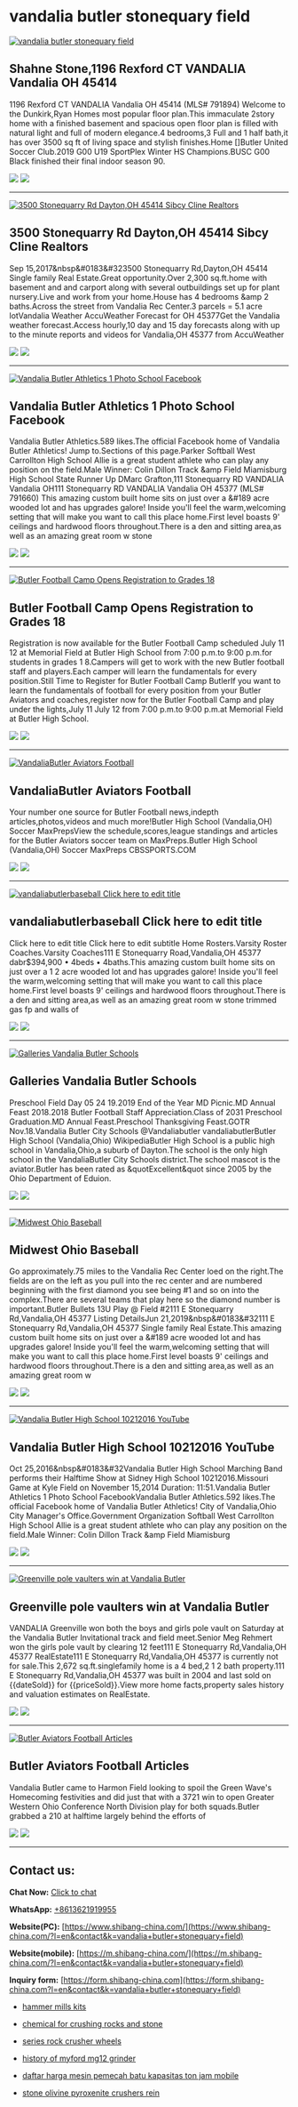 # vandalia butler stonequary field

<a href="https://swt.shibang-china.com/?l=en&img&k=vandalia+butler+stonequary+field" target="_blank">![vandalia butler stonequary field](http://static.shibang-china.com/all-800x300/1231.jpg)</a>

## Shahne Stone,1196 Rexford CT VANDALIA Vandalia OH 45414
1196 Rexford CT VANDALIA Vandalia OH 45414 (MLS# 791894) Welcome to the Dunkirk,Ryan Homes most popular floor plan.This immaculate 2story home with a finished basement and spacious open floor plan is filled with natural light and full of modern elegance.4 bedrooms,3 Full and 1 half bath,it has over 3500 sq ft of living space and stylish finishes.Home []Butler United Soccer Club.2019 G00 U19 SportPlex Winter HS Champions.BUSC G00 Black finished their final indoor season 90.


<a href="https://whatsapp.shibangsoft.com/WhatsApp.php" target="_blank" title="WhatsApp">![](http://static.shibang-china.com/icon/whatsapp.png)</a> <a href="https://swt.shibang-china.com/?l=en&icon&k=vandalia+butler+stonequary+field" target="_blank">![](http://static.shibang-china.com/icon/chat-en.png)</a>

---

<a href="https://swt.shibang-china.com/?l=en&img&k=vandalia+butler+stonequary+field" target="_blank">![3500 Stonequarry Rd Dayton,OH 45414 Sibcy Cline Realtors](http://static.shibang-china.com/all-800x300/374.jpg)</a>

## 3500 Stonequarry Rd Dayton,OH 45414 Sibcy Cline Realtors
Sep 15,2017&nbsp&#0183&#323500 Stonequarry Rd,Dayton,OH 45414 Single family Real Estate.Great opportunity.Over 2,300 sq.ft.home with basement and and carport along with several outbuildings set up for plant nursery.Live and work from your home.House has 4 bedrooms &amp 2 baths.Across the street from Vandalia Rec Center.3 parcels = 5.1 acre lotVandalia Weather AccuWeather Forecast for OH 45377Get the Vandalia weather forecast.Access hourly,10 day and 15 day forecasts along with up to the minute reports and videos for Vandalia,OH 45377 from AccuWeather


<a href="https://whatsapp.shibangsoft.com/WhatsApp.php" target="_blank" title="WhatsApp">![](http://static.shibang-china.com/icon/whatsapp.png)</a> <a href="https://swt.shibang-china.com/?l=en&icon&k=vandalia+butler+stonequary+field" target="_blank">![](http://static.shibang-china.com/icon/chat-en.png)</a>

---

<a href="https://swt.shibang-china.com/?l=en&img&k=vandalia+butler+stonequary+field" target="_blank">![Vandalia Butler Athletics 1 Photo School Facebook](http://static.shibang-china.com/all-800x300/1064.jpg)</a>

## Vandalia Butler Athletics 1 Photo School Facebook
Vandalia Butler Athletics.589 likes.The official Facebook home of Vandalia Butler Athletics! Jump to.Sections of this page.Parker Softball West Carrollton High School Allie is a great student athlete who can play any position on the field.Male Winner: Colin Dillon Track &amp Field Miamisburg High School State Runner Up DMarc Grafton,111 Stonequarry RD VANDALIA Vandalia OH111 Stonequarry RD VANDALIA Vandalia OH 45377 (MLS# 791660) This amazing custom built home sits on just over a &#189 acre wooded lot and has upgrades galore! Inside you'll feel the warm,welcoming setting that will make you want to call this place home.First level boasts 9' ceilings and hardwood floors throughout.There is a den and sitting area,as well as an amazing great room w stone


<a href="https://whatsapp.shibangsoft.com/WhatsApp.php" target="_blank" title="WhatsApp">![](http://static.shibang-china.com/icon/whatsapp.png)</a> <a href="https://swt.shibang-china.com/?l=en&icon&k=vandalia+butler+stonequary+field" target="_blank">![](http://static.shibang-china.com/icon/chat-en.png)</a>

---

<a href="https://swt.shibang-china.com/?l=en&img&k=vandalia+butler+stonequary+field" target="_blank">![Butler Football Camp Opens Registration to Grades 18](http://static.shibang-china.com/all-800x300/1408.jpg)</a>

## Butler Football Camp Opens Registration to Grades 18
Registration is now available for the Butler Football Camp scheduled July 11 12 at Memorial Field at Butler High School from 7:00 p.m.to 9:00 p.m.for students in grades 1 8.Campers will get to work with the new Butler football staff and players.Each camper will learn the fundamentals for every position.Still Time to Register for Butler Football Camp ButlerIf you want to learn the fundamentals of football for every position from your Butler Aviators and coaches,register now for the Butler Football Camp and play under the lights,July 11 July 12 from 7:00 p.m.to 9:00 p.m.at Memorial Field at Butler High School.


<a href="https://whatsapp.shibangsoft.com/WhatsApp.php" target="_blank" title="WhatsApp">![](http://static.shibang-china.com/icon/whatsapp.png)</a> <a href="https://swt.shibang-china.com/?l=en&icon&k=vandalia+butler+stonequary+field" target="_blank">![](http://static.shibang-china.com/icon/chat-en.png)</a>

---

<a href="https://swt.shibang-china.com/?l=en&img&k=vandalia+butler+stonequary+field" target="_blank">![VandaliaButler Aviators Football](http://static.shibang-china.com/all-800x300/1241.jpg)</a>

## VandaliaButler Aviators Football
Your number one source for Butler Football news,indepth articles,photos,videos and much more!Butler High School (Vandalia,OH) Soccer MaxPrepsView the schedule,scores,league standings and articles for the Butler Aviators soccer team on MaxPreps.Butler High School (Vandalia,OH) Soccer MaxPreps CBSSPORTS.COM


<a href="https://whatsapp.shibangsoft.com/WhatsApp.php" target="_blank" title="WhatsApp">![](http://static.shibang-china.com/icon/whatsapp.png)</a> <a href="https://swt.shibang-china.com/?l=en&icon&k=vandalia+butler+stonequary+field" target="_blank">![](http://static.shibang-china.com/icon/chat-en.png)</a>

---

<a href="https://swt.shibang-china.com/?l=en&img&k=vandalia+butler+stonequary+field" target="_blank">![vandaliabutlerbaseball Click here to edit title](http://static.shibang-china.com/all-800x300/174.jpg)</a>

## vandaliabutlerbaseball Click here to edit title
Click here to edit title Click here to edit subtitle Home Rosters.Varsity Roster Coaches.Varsity Coaches111 E Stonequarry Road,Vandalia,OH 45377 dabr$394,900 • 4beds • 4baths.This amazing custom built home sits on just over a 1 2 acre wooded lot and has upgrades galore! Inside you'll feel the warm,welcoming setting that will make you want to call this place home.First level boasts 9' ceilings and hardwood floors throughout.There is a den and sitting area,as well as an amazing great room w stone trimmed gas fp and walls of


<a href="https://whatsapp.shibangsoft.com/WhatsApp.php" target="_blank" title="WhatsApp">![](http://static.shibang-china.com/icon/whatsapp.png)</a> <a href="https://swt.shibang-china.com/?l=en&icon&k=vandalia+butler+stonequary+field" target="_blank">![](http://static.shibang-china.com/icon/chat-en.png)</a>

---

<a href="https://swt.shibang-china.com/?l=en&img&k=vandalia+butler+stonequary+field" target="_blank">![Galleries Vandalia Butler Schools](http://static.shibang-china.com/all-800x300/762.jpg)</a>

## Galleries Vandalia Butler Schools
Preschool Field Day 05 24 19.2019 End of the Year MD Picnic.MD Annual Feast 2018.2018 Butler Football Staff Appreciation.Class of 2031 Preschool Graduation.MD Annual Feast.Preschool Thanksgiving Feast.GOTR Nov.18.Vandalia Butler City Schools @Vandaliabutler vandaliabutlerButler High School (Vandalia,Ohio) WikipediaButler High School is a public high school in Vandalia,Ohio,a suburb of Dayton.The school is the only high school in the VandaliaButler City Schools district.The school mascot is the aviator.Butler has been rated as &quotExcellent&quot since 2005 by the Ohio Department of Eduion.


<a href="https://whatsapp.shibangsoft.com/WhatsApp.php" target="_blank" title="WhatsApp">![](http://static.shibang-china.com/icon/whatsapp.png)</a> <a href="https://swt.shibang-china.com/?l=en&icon&k=vandalia+butler+stonequary+field" target="_blank">![](http://static.shibang-china.com/icon/chat-en.png)</a>

---

<a href="https://swt.shibang-china.com/?l=en&img&k=vandalia+butler+stonequary+field" target="_blank">![Midwest Ohio Baseball](http://static.shibang-china.com/all-800x300/1137.jpg)</a>

## Midwest Ohio Baseball
Go approximately.75 miles to the Vandalia Rec Center loed on the right.The fields are on the left as you pull into the rec center and are numbered beginning with the first diamond you see being #1 and so on into the complex.There are several teams that play here so the diamond number is important.Butler Bullets 13U Play @ Field #2111 E Stonequarry Rd,Vandalia,OH 45377 Listing DetailsJun 21,2019&nbsp&#0183&#32111 E Stonequarry Rd,Vandalia,OH 45377 Single family Real Estate.This amazing custom built home sits on just over a &#189 acre wooded lot and has upgrades galore! Inside you'll feel the warm,welcoming setting that will make you want to call this place home.First level boasts 9' ceilings and hardwood floors throughout.There is a den and sitting area,as well as an amazing great room w


<a href="https://whatsapp.shibangsoft.com/WhatsApp.php" target="_blank" title="WhatsApp">![](http://static.shibang-china.com/icon/whatsapp.png)</a> <a href="https://swt.shibang-china.com/?l=en&icon&k=vandalia+butler+stonequary+field" target="_blank">![](http://static.shibang-china.com/icon/chat-en.png)</a>

---

<a href="https://swt.shibang-china.com/?l=en&img&k=vandalia+butler+stonequary+field" target="_blank">![Vandalia Butler High School 10212016 YouTube](http://static.shibang-china.com/all-800x300/932.jpg)</a>

## Vandalia Butler High School 10212016 YouTube
Oct 25,2016&nbsp&#0183&#32Vandalia Butler High School Marching Band performs their Halftime Show at Sidney High School 10212016.Missouri Game at Kyle Field on November 15,2014 Duration: 11:51.Vandalia Butler Athletics 1 Photo School FacebookVandalia Butler Athletics.592 likes.The official Facebook home of Vandalia Butler Athletics! City of Vandalia,Ohio City Manager's Office.Government Organization Softball West Carrollton High School Allie is a great student athlete who can play any position on the field.Male Winner: Colin Dillon Track &amp Field Miamisburg


<a href="https://whatsapp.shibangsoft.com/WhatsApp.php" target="_blank" title="WhatsApp">![](http://static.shibang-china.com/icon/whatsapp.png)</a> <a href="https://swt.shibang-china.com/?l=en&icon&k=vandalia+butler+stonequary+field" target="_blank">![](http://static.shibang-china.com/icon/chat-en.png)</a>

---

<a href="https://swt.shibang-china.com/?l=en&img&k=vandalia+butler+stonequary+field" target="_blank">![Greenville pole vaulters win at Vandalia Butler](http://static.shibang-china.com/all-800x300/914.jpg)</a>

## Greenville pole vaulters win at Vandalia Butler
VANDALIA Greenville won both the boys and girls pole vault on Saturday at the Vandalia Butler Invitational track and field meet.Senior Meg Rehmert won the girls pole vault by clearing 12 feet111 E Stonequarry Rd,Vandalia,OH 45377 RealEstate111 E Stonequarry Rd,Vandalia,OH 45377 is currently not for sale.This 2,672 sq.ft.singlefamily home is a 4 bed,2 1 2 bath property.111 E Stonequarry Rd,Vandalia,OH 45377 was built in 2004 and last sold on {{dateSold}} for {{priceSold}}.View more home facts,property sales history and valuation estimates on RealEstate.


<a href="https://whatsapp.shibangsoft.com/WhatsApp.php" target="_blank" title="WhatsApp">![](http://static.shibang-china.com/icon/whatsapp.png)</a> <a href="https://swt.shibang-china.com/?l=en&icon&k=vandalia+butler+stonequary+field" target="_blank">![](http://static.shibang-china.com/icon/chat-en.png)</a>

---

<a href="https://swt.shibang-china.com/?l=en&img&k=vandalia+butler+stonequary+field" target="_blank">![Butler Aviators Football Articles](http://static.shibang-china.com/all-800x300/1366.jpg)</a>

## Butler Aviators Football Articles
Vandalia Butler came to Harmon Field looking to spoil the Green Wave's Homecoming festivities and did just that with a 3721 win to open Greater Western Ohio Conference North Division play for both squads.Butler grabbed a 210 at halftime largely behind the efforts of

<a href="https://whatsapp.shibangsoft.com/WhatsApp.php" target="_blank" title="WhatsApp">![](http://static.shibang-china.com/icon/whatsapp.png)</a> <a href="https://swt.shibang-china.com/?l=en&icon&k=vandalia+butler+stonequary+field" target="_blank">![](http://static.shibang-china.com/icon/chat-en.png)</a>

---
## Contact us:

**Chat Now:** [Click to chat](https://swt.shibang-china.com?l=en&contact&k=vandalia+butler+stonequary+field)

**WhatsApp:**  [+8613621919955](https://whatsapp.shibangsoft.com/WhatsApp.php)

**Website(PC):** [https://www.shibang-china.com/](https://www.shibang-china.com/?l=en&contact&k=vandalia+butler+stonequary+field)

**Website(mobile):** [https://m.shibang-china.com/](https://m.shibang-china.com/?l=en&contact&k=vandalia+butler+stonequary+field)

**Inquiry form:** [https://form.shibang-china.com](https://form.shibang-china.com?l=en&contact&k=vandalia+butler+stonequary+field)

* [hammer mills kits](../121/hammer%20mills%20kits.md)

* [chemical for crushing rocks and stone](../112/chemical%20for%20crushing%20rocks%20and%20stone.md)

* [series rock crusher wheels](../113/series%20rock%20crusher%20wheels.md)

* [history of myford mg12 grinder](../118/history%20of%20myford%20mg12%20grinder.md)

* [daftar harga mesin pemecah batu kapasitas ton jam mobile](../112/daftar%20harga%20mesin%20pemecah%20batu%20kapasitas%20ton%20jam%20mobile.md)

* [stone olivine pyroxenite crushers rein](../124/stone%20olivine%20pyroxenite%20crushers%20rein.md)